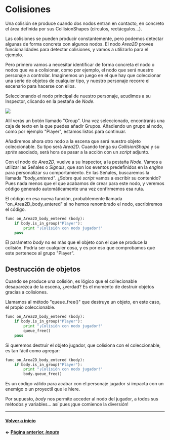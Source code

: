 # Colisiones

Una colisión se produce cuando dos nodos entran en contacto, en concreto el área definida por sus CollisionShapes (círculos, rectácgulos...).

Las colisiones se pueden producir constantemente, pero podemos detectar algunas de forma concreta con algunos nodos. El nodo _Area2D_ provee funcionalidades para detectar colisiones, y vamos a utilizarlo para el ejemplo.

Pero primero vamos a necesitar identificar de forma concreta el nodo o nodos que va a colisionar, como por ejemplo, el nodo que será nuestro personaje a controlar. Imaginemos un juego en el que hay que coleccionar una serie de objetos de cualquier tipo, y nuestro personaje recorre el escenario para hacerse con ellos.

Seleccionando el nodo principal de nuestro personaje, acudimos a su Inspector, clicando en la pestaña de _Node_.

![](https://steemitimages.com/0x0/https://res.cloudinary.com/hpiynhbhq/image/upload/v1518861926/brivxfm3l7qgdozloy6q.png)

Allí verás un botón llamado "Group". Una vez seleccionado, encontrarás una caja de texto en la que puedes añadir Grupos. Añadiendo un grupo al nodo, como por ejemplo "Player", estamos listos para continuar.

Añadiremos ahora otro nodo a la escena que será nuestro objeto coleccionable. Su tipo será _Area2D_. Cuando tenga su _CollisionShape_ y su _sprite_ asociado, será hora de pasar a la acción con un _script_ adjunto.

Con el nodo de _Area2D_, vuelve a su Inspector, a la pestaña _Node_. Vamos a utilizar las Señales o _Signals_, que son los eventos predefinidos en la _engine_ para personalizar su comportamiento. En las Señales, buscaremos la llamada _"body_entered"_. ¿Sobre qué _script_ vamos a escribir su contenido? Pues nada menos que el que acabamos de crear para este nodo, y veremos código generado automáticamente una vez confirmemos esa ruta.

El código en esa nueva función, probablemente llamada "on_Area2D_body_entered" si no hemos renombrado el nodo, escribiremos el código.

```py
func on_Area2D_body_entered (body):
    if body.is_in_group("Player"):
        print "¡Colisión con nodo jugador!"
    pass
```

El parámetro _body_ no es más que el objeto con el que se produce la colisión. Podría ser cualquier cosa, y es por eso que comprobamos que este pertenece al grupo "Player".

## Destrucción de objetos

Cuando se produce una colisión, es lógico que el collecionable desaparezca de la escena, ¿verdad? Es el momento de destruir objetos gracias a colisiones.

Llamamos al método "queue_free()" que destruye un objeto, en este caso, el propio coleccionable.

```py
func on_Area2D_body_entered (body):
    if body.is_in_group("Player"):
        print "¡Colisión con nodo jugador!"
        queue_free()
    pass
```

Si queremos destruir el objeto jugador, que colisiona con el coleccionable, es tan fácil como agregar:

```py
func on_Area2D_body_entered (body):
    if body.is_in_group("Player"):
        print "¡Colisión con nodo jugador!"
        body.queue_free()
```

Es un código válido para acabar con el personaje jugador si impacta con un enemigo o un proyectil que le hiere.

Por supuesto, _body_ nos permite acceder al nodo del jugador, a todos sus métodos y variables... así pues ¡que comience la diversión!

---
#### [Volver a inicio](../README.md)
#### ← [Página anterior, _inputs_](ui.md)